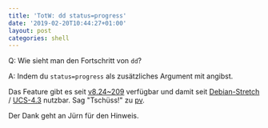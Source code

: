 ```yaml
---
title: 'TotW: dd status=progress'
date: '2019-02-20T10:44:27+01:00'
layout: post
categories: shell
---
```


Q: Wie sieht man den Fortschritt von `dd`?

A: Indem du `status=progress` als zusätzliches Argument mit angibst.

Das Feature gibt es seit [v8.24~209](https://git.savannah.gnu.org/cgit/coreutils.git/commit/?id=af2a4ed22594badd2719c0123441d69b17bd8328) verfügbar und damit seit [Debian-Stretch](https://packages.debian.org/search?keywords=coreutils&exact=1) / [UCS-4.3](http://xen1.knut.univention.de:8000/packages/source/coreutils/) nutzbar.
Sag "Tschüss!" zu [pv](http://www.ivarch.com/programs/pv.shtml).

Der Dank geht an Jürn für den Hinweis.
